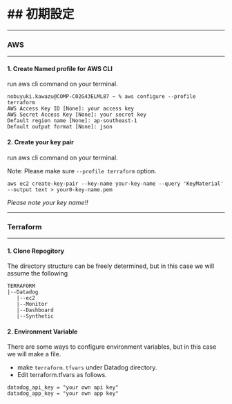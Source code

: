 # ## 初期設定

---
### AWS
---

#### 1. Create Named profile for AWS CLI

run aws cli command on your terminal.

```
nobuyuki.kawazu@COMP-C02G43ELML87 ~ % aws configure --profile terraform
AWS Access Key ID [None]: your access key
AWS Secret Access Key [None]: your secret key
Default region name [None]: ap-southeast-1
Default output format [None]: json
```
#### 2. Create your key pair

run aws cli command on your terminal.

Note: Please make sure ```--profile terraform``` option.

```aws ec2 create-key-pair --key-name your-key-name --query 'KeyMaterial' --output text > your0-key-name.pem```

*Please note your key name!!*

---
### Terraform

---

####  1. Clone Repogitory

The directory structure can be freely determined, but in this case we will assume the following

```
TERRAFORM
|--Datadog
   |--ec2
   |--Monitor
   |--Dashboard
   |--Synthetic
```

####  2. Environment Variable
There are some ways to configure environment variables, but in this case we will make a file.

- make ```terraform.tfvars``` under Datadog directory.
- Edit terraform.tfvars as follows.

```
datadog_api_key = "your own api key"
datadog_app_key = "your own app key"

```

